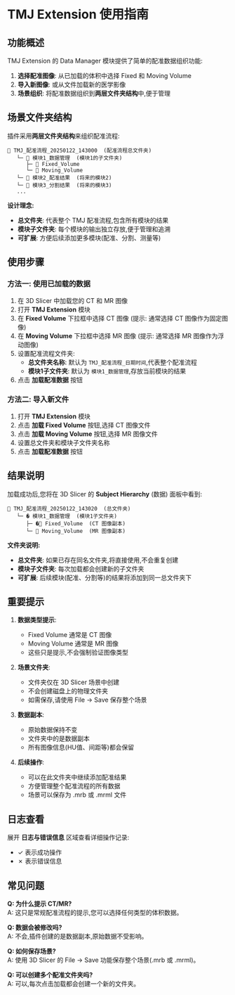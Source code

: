 # TMJ Extension 使用指南

## 功能概述

TMJ Extension 的 Data Manager 模块提供了简单的配准数据组织功能:

1. **选择配准图像**: 从已加载的体积中选择 Fixed 和 Moving Volume
2. **导入新图像**: 或从文件加载新的医学影像
3. **场景组织**: 将配准数据组织到**两层文件夹结构**中,便于管理

## 场景文件夹结构

插件采用**两层文件夹结构**来组织配准流程:

```
📁 TMJ_配准流程_20250122_143000  (配准流程总文件夹)
   └─ 📁 模块1_数据管理  (模块1的子文件夹)
      ├─ 📄 Fixed_Volume
      └─ 📄 Moving_Volume
   └─ 📁 模块2_配准结果  (将来的模块2)
   └─ 📁 模块3_分割结果  (将来的模块3)
   ...
```

**设计理念:**
- **总文件夹**: 代表整个 TMJ 配准流程,包含所有模块的结果
- **模块子文件夹**: 每个模块的输出独立存放,便于管理和追溯
- **可扩展**: 方便后续添加更多模块(配准、分割、测量等)

## 使用步骤

### 方法一: 使用已加载的数据

1. 在 3D Slicer 中加载您的 CT 和 MR 图像
2. 打开 **TMJ Extension** 模块
3. 在 **Fixed Volume** 下拉框中选择 CT 图像 (提示: 通常选择 CT 图像作为固定图像)
4. 在 **Moving Volume** 下拉框中选择 MR 图像 (提示: 通常选择 MR 图像作为浮动图像)
5. 设置配准流程文件夹:
   - **总文件夹名称**: 默认为 `TMJ_配准流程_日期时间`,代表整个配准流程
   - **模块1子文件夹**: 默认为 `模块1_数据管理`,存放当前模块的结果
6. 点击 **加载配准数据** 按钮

### 方法二: 导入新文件

1. 打开 **TMJ Extension** 模块
2. 点击 **加载 Fixed Volume** 按钮,选择 CT 图像文件
3. 点击 **加载 Moving Volume** 按钮,选择 MR 图像文件
4. 设置总文件夹和模块子文件夹名称
5. 点击 **加载配准数据** 按钮

## 结果说明

加载成功后,您将在 3D Slicer 的 **Subject Hierarchy** (数据) 面板中看到:

```
📁 TMJ_配准流程_20250122_143020  (总文件夹)
   └─ � 模块1_数据管理  (模块1子文件夹)
      ├─ �📄 Fixed_Volume  (CT 图像副本)
      └─ 📄 Moving_Volume  (MR 图像副本)
```

**文件夹说明:**
- **总文件夹**: 如果已存在同名文件夹,将直接使用,不会重复创建
- **模块子文件夹**: 每次加载都会创建新的子文件夹
- **可扩展**: 后续模块(配准、分割等)的结果将添加到同一总文件夹下

## 重要提示

1. **数据类型提示**: 
   - Fixed Volume 通常是 CT 图像
   - Moving Volume 通常是 MR 图像
   - 这些只是提示,不会强制验证图像类型

2. **场景文件夹**: 
   - 文件夹仅在 3D Slicer 场景中创建
   - 不会创建磁盘上的物理文件夹
   - 如需保存,请使用 File → Save 保存整个场景

3. **数据副本**: 
   - 原始数据保持不变
   - 文件夹中的是数据副本
   - 所有图像信息(HU值、间距等)都会保留

4. **后续操作**: 
   - 可以在此文件夹中继续添加配准结果
   - 方便管理整个配准流程的所有数据
   - 场景可以保存为 .mrb 或 .mrml 文件

## 日志查看

展开 **日志与错误信息** 区域查看详细操作记录:
- ✓ 表示成功操作
- ✗ 表示错误信息

## 常见问题

**Q: 为什么提示 CT/MR?**  
A: 这只是常规配准流程的提示,您可以选择任何类型的体积数据。

**Q: 数据会被修改吗?**  
A: 不会,插件创建的是数据副本,原始数据不受影响。

**Q: 如何保存场景?**  
A: 使用 3D Slicer 的 File → Save 功能保存整个场景(.mrb 或 .mrml)。

**Q: 可以创建多个配准文件夹吗?**  
A: 可以,每次点击加载都会创建一个新的文件夹。
